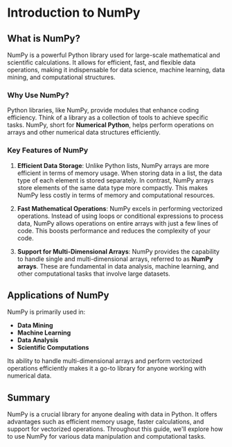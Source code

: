 # Introduction to NumPy

## What is NumPy?

NumPy is a powerful Python library used for large-scale mathematical and scientific calculations. It allows for efficient, fast, and flexible data operations, making it indispensable for data science, machine learning, data mining, and computational structures.

### Why Use NumPy?

Python libraries, like NumPy, provide modules that enhance coding efficiency. Think of a library as a collection of tools to achieve specific tasks. NumPy, short for **Numerical Python**, helps perform operations on arrays and other numerical data structures efficiently.

### Key Features of NumPy

1. **Efficient Data Storage**: 
   Unlike Python lists, NumPy arrays are more efficient in terms of memory usage. When storing data in a list, the data type of each element is stored separately. In contrast, NumPy arrays store elements of the same data type more compactly. This makes NumPy less costly in terms of memory and computational resources.
   
2. **Fast Mathematical Operations**:
   NumPy excels in performing vectorized operations. Instead of using loops or conditional expressions to process data, NumPy allows operations on entire arrays with just a few lines of code. This boosts performance and reduces the complexity of your code.

3. **Support for Multi-Dimensional Arrays**:
   NumPy provides the capability to handle single and multi-dimensional arrays, referred to as **NumPy arrays**. These are fundamental in data analysis, machine learning, and other computational tasks that involve large datasets.

## Applications of NumPy

NumPy is primarily used in:

- **Data Mining**
- **Machine Learning**
- **Data Analysis**
- **Scientific Computations**
  
Its ability to handle multi-dimensional arrays and perform vectorized operations efficiently makes it a go-to library for anyone working with numerical data.

## Summary

NumPy is a crucial library for anyone dealing with data in Python. It offers advantages such as efficient memory usage, faster calculations, and support for vectorized operations. Throughout this guide, we'll explore how to use NumPy for various data manipulation and computational tasks.
